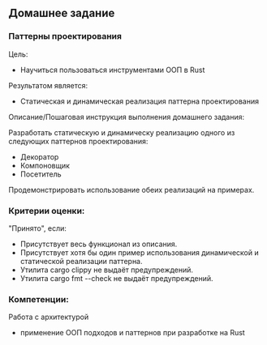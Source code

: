 ## Домашнее задание

### Паттерны проектирования

Цель:
- Научиться пользоваться инструментами ООП в Rust

Результатом является:
- Статическая и динамическая реализация паттерна проектирования

Описание/Пошаговая инструкция выполнения домашнего задания:

Разработать статическую и динамическу реализацию одного из следующих паттернов проектирования:

- Декоратор
- Компоновщик
- Посетитель

Продемонстрировать использование обеих реализаций на примерах.


### Критерии оценки:

"Принято", если:

- Присутствует весь функционал из описания.
- Присутствует хотя бы один пример использования динамической и статической реализации паттерна.
- Утилита cargo clippy не выдаёт предупреждений.
- Утилита cargo fmt --check не выдаёт предупреждений.

### Компетенции:

Работа с архитектурой
- применение ООП подходов и паттернов при разработке на Rust
